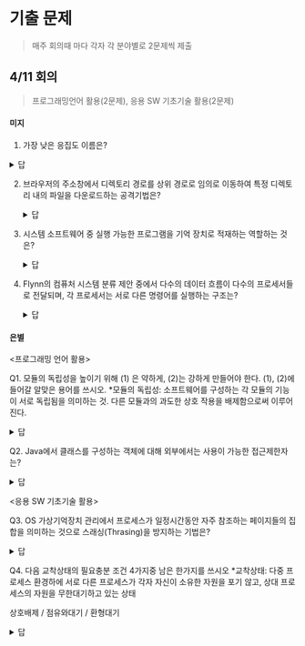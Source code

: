 # 기출 문제

> 매주 회의때 마다 각자 각 분야별로 2문제씩 제출

## 4/11 회의

> 프로그래밍언어 활용(2문제), 응용 SW 기초기술 활용(2문제)

#### 미지

1. 가장 낮은 응집도 이름은?

  <details> <summary>답</summary> <div markdown="1">  


    ```
  우연적 응집도
    ```

  </div> </details>



2. 브라우저의 주소창에서 디렉토리 경로를 상위 경로로 임의로 이동하여 특정 디렉토리 내의 파일을 다운로드하는 공격기법은?

   <details> <summary>답</summary> <div markdown="1">  


     ```
   디렉토리 접근 공격
     ```

   </div> </details>



3. 시스템 소프트웨어 중 실행 가능한 프로그램을 기억 장치로 적재하는 역할하는 것은?

   <details> <summary>답</summary> <div markdown="1">  


     ```
   로더
     ```

   </div> </details>



4. Flynn의 컴퓨처 시스템 분류 제안 중에서 다수의 데이터 흐름이 다수의 프로세서들로 전달되며, 각 프로세서는 서로 다른 명령어를 실행하는 구조는?

   <details> <summary>답</summary> <div markdown="1">  


     ```
   다중 명령어, 다중 데이터 흐름(MIMD, Multiple Instruction, Multiful Data Streams)
     ```

   </div> </details>

#### 은별

<프로그래밍 언어 활용> <br>

Q1. 모듈의 독립성을 높이기 위해 (1) 은 약하게, (2)는 강하게 만들어야 한다. (1), (2)에 들어갈 알맞은 용어를 쓰시오. *모듈의 독립성: 소프트웨어를 구성하는 각 모듈의 기능이 서로 독립됨을 의미하는 것.  다른 모듈과의 과도한 상호 작용을 배제함으로써 이루어 진다.  <br>

<details> <summary>답</summary> <div markdown="1">  


  ```
1. 결합도
2. 응집도
  ```

</div> </details>

Q2. Java에서 클래스를 구성하는 객체에 대해 외부에서는 사용이 가능한 접근제한자는? <br>

<details> <summary>답</summary> <div markdown="1">  


  ```
public
  ```

</div> </details>

<응용 SW 기초기술 활용>  <br>



Q3. OS 가상기억장치 관리에서 프로세스가 일정시간동안 자주 참조하는 페이지들의 집합을  의미하는 것으로 스래싱(Thrasing)을 방지하는 기법은?  <br>

<details> <summary>답</summary> <div markdown="1">  


  ```
워킹 세트
  ```

</div> </details>

Q4. 다음 교착상태의 필요충분 조건 4가지중 남은 한가지를 쓰시오 *교착상태: 다중 프로세스 환경하에 서로 다른 프로세스가 각자 자신이 소유한 자원을 포기 않고,  상대 프로세스의 자원을 무한대기하고 있는 상태<br>

상호배제 / 점유와대기 / 환형대기

<details> <summary>답</summary> <div markdown="1">  


  ```
비선점
  ```

</div> </details>